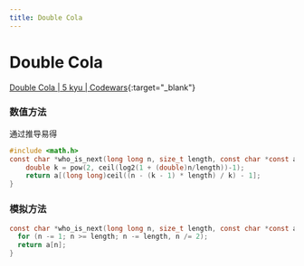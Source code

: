 ```yaml
---
title: Double Cola
---
```


# Double Cola

[Double Cola \| 5 kyu \| Codewars](https://www.codewars.com/kata/double-cola){:target="_blank"}

### 数值方法

通过推导易得

```c
#include <math.h>
const char *who_is_next(long long n, size_t length, const char *const a[length]) {
    double k = pow(2, ceil(log2(1 + (double)n/length))-1);
    return a[(long long)ceil((n - (k - 1) * length) / k) - 1];
}
```

### 模拟方法

```c
const char *who_is_next(long long n, size_t length, const char *const a[length]) {
  for (n -= 1; n >= length; n -= length, n /= 2);
  return a[n];
}
```
